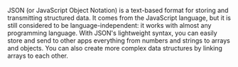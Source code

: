 JSON (or JavaScript Object Notation) is a text-based format for storing and transmitting structured data. It comes from the JavaScript language, but it is still considered to be language-independent: it works with almost any programming language. With JSON's lightweight syntax, you can easily store and send to other apps everything from numbers and strings to arrays and objects. You can also create more complex data structures by linking arrays to each other.















































